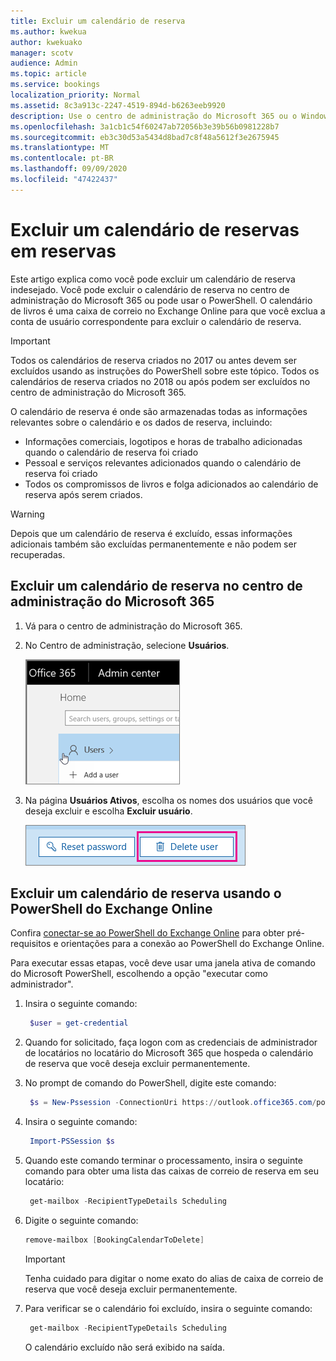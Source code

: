 ```yaml
---
title: Excluir um calendário de reserva
ms.author: kwekua
author: kwekuako
manager: scotv
audience: Admin
ms.topic: article
ms.service: bookings
localization_priority: Normal
ms.assetid: 8c3a913c-2247-4519-894d-b6263eeb9920
description: Use o centro de administração do Microsoft 365 ou o Windows PowerShell para excluir os calendários de reservas.
ms.openlocfilehash: 3a1cb1c54f60247ab72056b3e39b56b0981228b7
ms.sourcegitcommit: eb3c30d53a5434d8bad7c8f48a5612f3e2675945
ms.translationtype: MT
ms.contentlocale: pt-BR
ms.lasthandoff: 09/09/2020
ms.locfileid: "47422437"
---
```

# <a name="delete-a-booking-calendar-in-bookings"></a>Excluir um calendário de reservas em reservas

Este artigo explica como você pode excluir um calendário de reserva indesejado. Você pode excluir o calendário de reserva no centro de administração do Microsoft 365 ou pode usar o PowerShell. O calendário de livros é uma caixa de correio no Exchange Online para que você exclua a conta de usuário correspondente para excluir o calendário de reserva.

> [!IMPORTANT]
> Todos os calendários de reserva criados no 2017 ou antes devem ser excluídos usando as instruções do PowerShell sobre este tópico. Todos os calendários de reserva criados no 2018 ou após podem ser excluídos no centro de administração do Microsoft 365.

O calendário de reserva é onde são armazenadas todas as informações relevantes sobre o calendário e os dados de reserva, incluindo:

- Informações comerciais, logotipos e horas de trabalho adicionadas quando o calendário de reserva foi criado
- Pessoal e serviços relevantes adicionados quando o calendário de reserva foi criado
- Todos os compromissos de livros e folga adicionados ao calendário de reserva após serem criados.

> [!WARNING]
> Depois que um calendário de reserva é excluído, essas informações adicionais também são excluídas permanentemente e não podem ser recuperadas.

## <a name="delete-a-booking-calendar-in-the-microsoft-365-admin-center"></a>Excluir um calendário de reserva no centro de administração do Microsoft 365

1. Vá para o centro de administração do Microsoft 365.

1. No Centro de administração, selecione **Usuários**.

   ![Imagem da interface do usuário de usuários no centro de administração do Microsoft 365](../media/bookings-admin-center-users.png)

1. Na página **Usuários Ativos**, escolha os nomes dos usuários que você deseja excluir e escolha **Excluir usuário**.

   ![Imagem da interface do usuário de exclusão no centro de administração do Microsoft 365](../media/bookings-delete-user.png)

## <a name="delete-a-booking-calendar-using-exchange-online-powershell"></a>Excluir um calendário de reserva usando o PowerShell do Exchange Online

Confira [conectar-se ao PowerShell do Exchange Online](https://docs.microsoft.com/powershell/exchange/connect-to-exchange-online-powershell) para obter pré-requisitos e orientações para a conexão ao PowerShell do Exchange Online.

Para executar essas etapas, você deve usar uma janela ativa de comando do Microsoft PowerShell, escolhendo a opção "executar como administrador".

1. Insira o seguinte comando:

   ```PowerShell
    $user = get-credential
   ```

1. Quando for solicitado, faça logon com as credenciais de administrador de locatários no locatário do Microsoft 365 que hospeda o calendário de reserva que você deseja excluir permanentemente.

1. No prompt de comando do PowerShell, digite este comando:

   ```PowerShell
    $s = New-Pssession -ConnectionUri https://outlook.office365.com/powershell-liveid -Credential $user -Authentication basic -AllowRedirection -ConfigurationName Microsoft.Exchange
   ```

1. Insira o seguinte comando:

   ```PowerShell
    Import-PSSession $s
   ```

1. Quando este comando terminar o processamento, insira o seguinte comando para obter uma lista das caixas de correio de reserva em seu locatário:

   ```PowerShell
    get-mailbox -RecipientTypeDetails Scheduling
   ```

1. Digite o seguinte comando:

   ```PowerShell
   remove-mailbox [BookingCalendarToDelete]
   ```

   > [!IMPORTANT]
   > Tenha cuidado para digitar o nome exato do alias de caixa de correio de reserva que você deseja excluir permanentemente.

1. Para verificar se o calendário foi excluído, insira o seguinte comando:

   ```PowerShell
    get-mailbox -RecipientTypeDetails Scheduling
   ```

   O calendário excluído não será exibido na saída.
